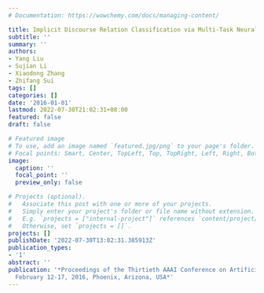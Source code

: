 ```yaml
---
# Documentation: https://wowchemy.com/docs/managing-content/

title: Implicit Discourse Relation Classification via Multi-Task Neural Networks
subtitle: ''
summary: ''
authors:
- Yang Liu
- Sujian Li
- Xiaodong Zhang
- Zhifang Sui
tags: []
categories: []
date: '2016-01-01'
lastmod: 2022-07-30T21:02:31+08:00
featured: false
draft: false

# Featured image
# To use, add an image named `featured.jpg/png` to your page's folder.
# Focal points: Smart, Center, TopLeft, Top, TopRight, Left, Right, BottomLeft, Bottom, BottomRight.
image:
  caption: ''
  focal_point: ''
  preview_only: false

# Projects (optional).
#   Associate this post with one or more of your projects.
#   Simply enter your project's folder or file name without extension.
#   E.g. `projects = ["internal-project"]` references `content/project/deep-learning/index.md`.
#   Otherwise, set `projects = []`.
projects: []
publishDate: '2022-07-30T13:02:31.385913Z'
publication_types:
- '1'
abstract: ''
publication: '*Proceedings of the Thirtieth AAAI Conference on Artificial Intelligence,
  February 12-17, 2016, Phoenix, Arizona, USA*'
---
```

